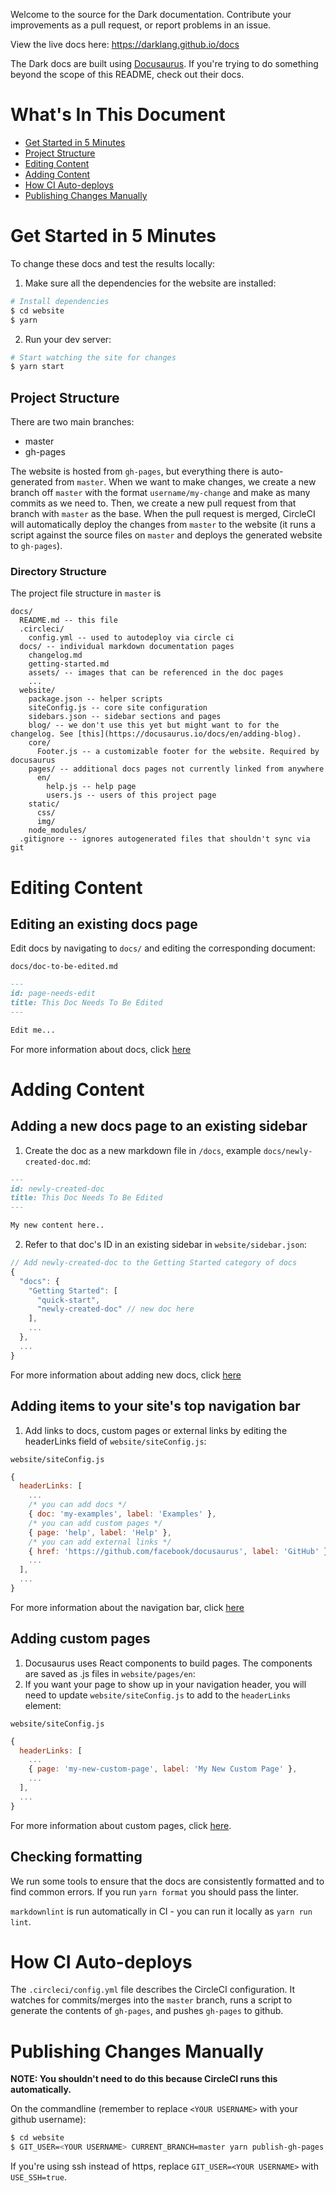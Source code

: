 Welcome to the source for the Dark documentation. Contribute your improvements as a pull request, or report problems in an issue.

View the live docs here: https://darklang.github.io/docs

The Dark docs are built using [Docusaurus](https://docusaurus.io/).
If you're trying to do something beyond the scope of this README, check out their docs.

# What's In This Document

* [Get Started in 5 Minutes](#get-started-in-5-minutes)
* [Project Structure](#project-structure)
* [Editing Content](#editing-content)
* [Adding Content](#adding-content)
* [How CI Auto-deploys](#how-ci-auto-deploys)
* [Publishing Changes Manually](#publishing-changes-manually)

# Get Started in 5 Minutes

To change these docs and test the results locally:

1. Make sure all the dependencies for the website are installed:

```sh
# Install dependencies
$ cd website
$ yarn
```
2. Run your dev server:

```sh
# Start watching the site for changes
$ yarn start
```

## Project Structure

There are two main branches:

* master
* gh-pages

The website is hosted from `gh-pages`, but everything there is auto-generated from `master`.
When we want to make changes, we create a new branch off `master` with the format `username/my-change` and make as many commits as we need to.
Then, we create a new pull request from that branch with `master` as the base. When the pull request is merged, CircleCI will automatically
deploy the changes from `master` to the website (it runs a script against the source files on `master` and deploys the generated website to `gh-pages`).

### Directory Structure

The project file structure in `master` is

```
docs/
  README.md -- this file
  .circleci/
    config.yml -- used to autodeploy via circle ci
  docs/ -- individual markdown documentation pages
    changelog.md
    getting-started.md
    assets/ -- images that can be referenced in the doc pages
    ...
  website/
    package.json -- helper scripts
    siteConfig.js -- core site configuration
    sidebars.json -- sidebar sections and pages
    blog/ -- we don't use this yet but might want to for the changelog. See [this](https://docusaurus.io/docs/en/adding-blog).
    core/
      Footer.js -- a customizable footer for the website. Required by docusaurus
    pages/ -- additional docs pages not currently linked from anywhere
      en/
        help.js -- help page
        users.js -- users of this project page
    static/
      css/
      img/
    node_modules/
  .gitignore -- ignores autogenerated files that shouldn't sync via git
```

# Editing Content

## Editing an existing docs page

Edit docs by navigating to `docs/` and editing the corresponding document:

`docs/doc-to-be-edited.md`

```markdown
---
id: page-needs-edit
title: This Doc Needs To Be Edited
---

Edit me...
```

For more information about docs, click [here](https://docusaurus.io/docs/en/navigation)

# Adding Content

## Adding a new docs page to an existing sidebar

1. Create the doc as a new markdown file in `/docs`, example `docs/newly-created-doc.md`:

```md
---
id: newly-created-doc
title: This Doc Needs To Be Edited
---

My new content here..
```

2. Refer to that doc's ID in an existing sidebar in `website/sidebar.json`:

```javascript
// Add newly-created-doc to the Getting Started category of docs
{
  "docs": {
    "Getting Started": [
      "quick-start",
      "newly-created-doc" // new doc here
    ],
    ...
  },
  ...
}
```

For more information about adding new docs, click [here](https://docusaurus.io/docs/en/navigation)

## Adding items to your site's top navigation bar

1. Add links to docs, custom pages or external links by editing the headerLinks field of `website/siteConfig.js`:

`website/siteConfig.js`
```javascript
{
  headerLinks: [
    ...
    /* you can add docs */
    { doc: 'my-examples', label: 'Examples' },
    /* you can add custom pages */
    { page: 'help', label: 'Help' },
    /* you can add external links */
    { href: 'https://github.com/facebook/docusaurus', label: 'GitHub' },
    ...
  ],
  ...
}
```

For more information about the navigation bar, click [here](https://docusaurus.io/docs/en/navigation)

## Adding custom pages

1. Docusaurus uses React components to build pages. The components are saved as .js files in `website/pages/en`:
2. If you want your page to show up in your navigation header, you will need to update `website/siteConfig.js` to add to the `headerLinks` element:

`website/siteConfig.js`
```javascript
{
  headerLinks: [
    ...
    { page: 'my-new-custom-page', label: 'My New Custom Page' },
    ...
  ],
  ...
}
```

For more information about custom pages, click [here](https://docusaurus.io/docs/en/custom-pages).

## Checking formatting

We run some tools to ensure that the docs are consistently formatted and to
find common errors. If you run `yarn format` you should pass the linter.

`markdownlint` is run automatically in CI - you can run it
locally as `yarn run lint`.

# How CI Auto-deploys

The `.circleci/config.yml` file describes the CircleCI configuration.
It watches for commits/merges into the `master` branch, runs a script to generate the contents of
`gh-pages`, and pushes `gh-pages` to github.

# Publishing Changes Manually

**NOTE: You shouldn't need to do this because CircleCI runs this automatically.**

On the commandline (remember to replace `<YOUR USERNAME>` with your github username):

```sh
$ cd website
$ GIT_USER=<YOUR USERNAME> CURRENT_BRANCH=master yarn publish-gh-pages
```

If you're using ssh instead of https, replace `GIT_USER=<YOUR USERNAME>` with `USE_SSH=true`.
